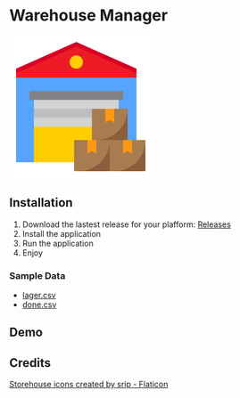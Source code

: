 # Warehouse Manager 

![logo.png](build%2Flogo.png)

## Installation

1. Download the lastest release for your plafform: [Releases](https://github.com/swissbuechi/WarehouseManager/releases)
2. Install the application
3. Run the application
4. Enjoy

### Sample Data

- [lager.csv](./lager.csv.sample)
- [done.csv](./done.csv.sample)

## Demo


## Credits

<a href="https://www.flaticon.com/free-icons/storehouse" title="storehouse icons">Storehouse icons created by srip -
Flaticon</a>